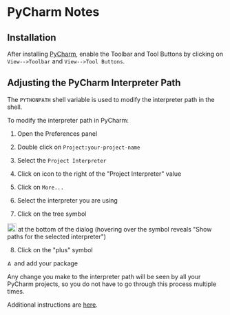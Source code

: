 # PyCharm Notes

## Installation

After installing [PyCharm](https://www.jetbrains.com/pycharm/), enable the Toolbar and 
Tool Buttons by clicking on `View-->Toolbar` and `View-->Tool Buttons`.

## Adjusting the PyCharm Interpreter Path 

The `PYTHONPATH` shell variable is used to modify the interpreter path in the shell.

To modify the interpreter path in PyCharm:

1) Open the Preferences panel 

2) Double click on `Project:your-project-name`

3) Select the `Project Interpreter`  

4) Click on icon to the right of the "Project Interpreter" value

5) Click on `More...`
 
6) Select the interpreter you are using 

7) Click on the tree symbol 
<img title="Show paths for the selected interpreter" src="https://www.jetbrains.com/help/img/idea/2016.3/icon_show_paths.png" width="21" height="19">
at the bottom of the dialog (hovering over the symbol reveals "Show paths for the selected interpreter")

8) Click on the "plus" symbol 
<img title="Add ⌘N" src="https://www.jetbrains.com/help/img/idea/2016.3/new.png" width="12" height="12">
and add your package

Any change you make to the interpreter path will be seen by all your PyCharm projects, so you do not
have to go through this process multiple times.


Additional instructions are 
[here](https://www.jetbrains.com/help/pycharm/2016.3/installing-uninstalling-and-reloading-interpreter-paths.html).

